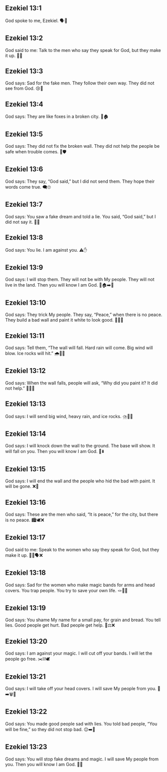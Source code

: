 ## Ezekiel 13:1
God spoke to me, Ezekiel. 🗣️📖
## Ezekiel 13:2
God said to me: Talk to the men who say they speak for God, but they make it up. 📣❌
## Ezekiel 13:3
God says: Sad for the fake men. They follow their own way. They did not see from God. 😢🚫
## Ezekiel 13:4
God says: They are like foxes in a broken city. 🦊🏚️
## Ezekiel 13:5
God says: They did not fix the broken wall. They did not help the people be safe when trouble comes. 🧱🛡️
## Ezekiel 13:6
God says: They say, “God said,” but I did not send them. They hope their words come true. 🗨️🙄
## Ezekiel 13:7
God says: You saw a fake dream and told a lie. You said, “God said,” but I did not say it. 🌙❌
## Ezekiel 13:8
God says: You lie. I am against you. ⚠️✋
## Ezekiel 13:9
God says: I will stop them. They will not be with My people. They will not live in the land. Then you will know I am God. 🛑🏠➡️🚫
## Ezekiel 13:10
God says: They trick My people. They say, “Peace,” when there is no peace. They build a bad wall and paint it white to look good. 🧱🎨😕
## Ezekiel 13:11
God says: Tell them, “The wall will fall. Hard rain will come. Big wind will blow. Ice rocks will hit.” 🌧️💨🧊
## Ezekiel 13:12
God says: When the wall falls, people will ask, “Why did you paint it? It did not help.” 🤷‍♂️🧱
## Ezekiel 13:13
God says: I will send big wind, heavy rain, and ice rocks. ⛈️💨🧊
## Ezekiel 13:14
God says: I will knock down the wall to the ground. The base will show. It will fall on you. Then you will know I am God. 🧱⬇️
## Ezekiel 13:15
God says: I will end the wall and the people who hid the bad with paint. It will be gone. ❌🧱
## Ezekiel 13:16
God says: These are the men who said, “It is peace,” for the city, but there is no peace. 🏙️🕊️❌
## Ezekiel 13:17
God said to me: Speak to the women who say they speak for God, but they make it up. 👩‍🦱🗣️❌
## Ezekiel 13:18
God says: Sad for the women who make magic bands for arms and head covers. You trap people. You try to save your own life. 🪢🧣😠
## Ezekiel 13:19
God says: You shame My name for a small pay, for grain and bread. You tell lies. Good people get hurt. Bad people get help. 🍞⚖️❌
## Ezekiel 13:20
God says: I am against your magic. I will cut off your bands. I will let the people go free. ✂️⛓️🕊️
## Ezekiel 13:21
God says: I will take off your head covers. I will save My people from you. 🧣➡️🗑️🙌
## Ezekiel 13:22
God says: You made good people sad with lies. You told bad people, “You will be fine,” so they did not stop bad. 😔➡️🚫
## Ezekiel 13:23
God says: You will stop fake dreams and magic. I will save My people from you. Then you will know I am God. 🙌✅
